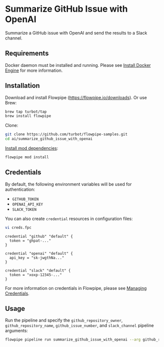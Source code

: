 # Summarize GitHub Issue with OpenAI

Summarize a GitHub issue with OpenAI and send the results to a Slack channel.

## Requirements

Docker daemon must be installed and running. Please see [Install Docker Engine](https://docs.docker.com/engine/install/) for more information.

## Installation

Download and install Flowpipe (https://flowpipe.io/downloads). Or use Brew:

```sh
brew tap turbot/tap
brew install flowpipe
```

Clone:

```sh
git clone https://github.com/turbot/flowpipe-samples.git
cd ai/summarize_github_issue_with_openai
```

[Install mod dependencies](https://www.flowpipe.io/docs/mods/mod-dependencies#mod-dependencies):

```sh
flowpipe mod install
```

## Credentials

By default, the following environment variables will be used for authentication:

- `GITHUB_TOKEN`
- `OPENAI_API_KEY`
- `SLACK_TOKEN`

You can also create `credential` resources in configuration files:

```sh
vi creds.fpc
```

```hcl
credential "github" "default" {
  token = "ghpat-..."
}

credential "openai" "default" {
  api_key = "sk-jwgthNa..."
}

credential "slack" "default" {
  token = "xoxp-12345-..."
}
```

For more information on credentials in Flowpipe, please see [Managing Credentials](https://flowpipe.io/docs/run/credentials).

## Usage

Run the pipeline and specify the `github_repository_owner`, `github_repository_name`, `github_issue_number`, and `slack_channel` pipeline arguments:

```sh
flowpipe pipeline run summarize_github_issue_with_openai --arg github_repository_owner=turbot --arg github_repository_name=flowpipe --arg github_issue_number=478 --arg slack_channel=my-channel
```
